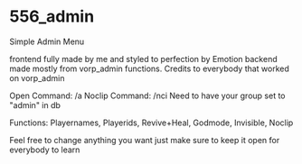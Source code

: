 # 556_admin
Simple Admin Menu

frontend fully made by me and styled to perfection by Emotion
backend made mostly from vorp_admin functions. Credits to everybody that worked on vorp_admin

Open Command: /a Noclip Command: /nci Need to have your group set to "admin" in db

Functions: Playernames, Playerids, Revive+Heal, Godmode, Invisible, Noclip

Feel free to change anything you want just make sure to keep it open for everybody to learn
